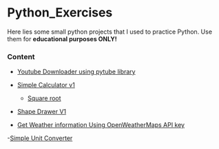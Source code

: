 # Python_Exercises

Here lies some small python projects that I used to practice Python.
Use them for **educational purposes ONLY!**


### Content

- [Youtube Downloader using pytube library](https://github.com/Sajith-Madhusankha/Python_Exercises/blob/main/Youtube_downloader.py)

- [Simple Calculator v1](https://github.com/Sajith-Madhusankha/Python_Exercises/blob/main/simple_cal.py)

    - [Square root](https://github.com/Sajith-Madhusankha/Python_Exercises/blob/main/sqr_root.py)

- [Shape Drawer V1](https://github.com/Sajith-Madhusankha/Python_Exercises/blob/main/shape_drawer.py)

- [Get Weather information Using OpenWeatherMaps API key](https://github.com/Sajith-Madhusankha/Python_Exercises/blob/main/weather.py)

-[Simple Unit Converter](https://github.com/Sajith-Madhusankha/Python_Exercises/blob/main/unit_converter.py)

